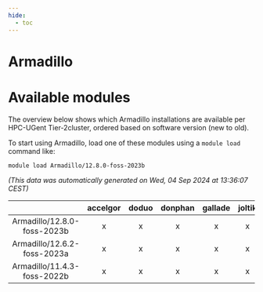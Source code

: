 ```yaml
---
hide:
  - toc
---
```


Armadillo
=========

# Available modules


The overview below shows which Armadillo installations are available per HPC-UGent Tier-2cluster, ordered based on software version (new to old).

To start using Armadillo, load one of these modules using a `module load` command like:

```shell
module load Armadillo/12.8.0-foss-2023b
```

*(This data was automatically generated on Wed, 04 Sep 2024 at 13:36:07 CEST)*  

| |accelgor|doduo|donphan|gallade|joltik|shinx|skitty|
| :---: | :---: | :---: | :---: | :---: | :---: | :---: | :---: |
|Armadillo/12.8.0-foss-2023b|x|x|x|x|x|x|x|
|Armadillo/12.6.2-foss-2023a|x|x|x|x|x|x|x|
|Armadillo/11.4.3-foss-2022b|x|x|x|x|x|-|x|
